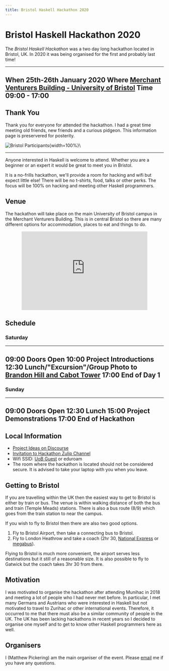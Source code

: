 ```yaml
---
title: Bristol Haskell Hackathon 2020
---
```


# Bristol Haskell Hackathon 2020

The *Bristol Haskell Hackathon* was a two day long hackathon located in Bristol, UK.
In 2020 it was being organised for the first and probably last time!

<div class="table">

------  -------------------------------------------------------------------------------------------------
When    25th-26th January 2020
Where   [Merchant Venturers Building - University of Bristol](https://goo.gl/maps/x3q61a3zbyTfc7ZH6)
Time    09:00 - 17:00
---------------------------------------------------------------------------------------------------------

</div>

## Thank You

Thank you for everyone for attended the hackathon. I had a great time meeting
old friends, new friends and a curious pidgeon. This information page is
preservered for posterity.

![Bristol Participants](images/bristol-hackathon2020.jpg){width=100%}\

------------------------------------------------------------------------------

Anyone interested in Haskell is welcome to attend. Whether you are a beginner or
an expert it would be great to meet you in Bristol.

It is a no-frills hackathon, we'll provide a room for hacking and wifi but expect little else!
There will be no t-shirts, food, talks or other perks. The focus will be 100% on
hacking and meeting other Haskell programmers.

## Venue

The hackathon will take place on the main University of Bristol campus in the
Merchant Venturers Building. This is in central Bristol so there are many
different options for accommodation, places to eat and things to do.

<iframe src="https://www.google.com/maps/embed?pb=!1m18!1m12!1m3!1d2486.1208493262548!2d-2.6049994096362834!3d51.45593758246193!2m3!1f0!2f0!3f0!3m2!1i1024!2i768!4f13.1!3m3!1m2!1s0x48718dda3d615ea7%3A0xc8073eb4421ac0c4!2sMerchant%20Venturers%20Building!5e0!3m2!1sen!2suk!4v1571510261313!5m2!1sen!2suk" width="400" height="250" frameborder="0" style="border:0; margin:auto; display:block;" allowfullscreen=""></iframe>

## Schedule

### Saturday

<div class="table">

------  -------------------------------------------------------------------------------------------------
09:00   Doors Open
10:00   Project Introductions
12:30   Lunch/"Excursion"/Group Photo to [Brandon Hill and Cabot Tower](https://visitbristol.co.uk/things-to-do/cabot-tower-and-brandon-hill-p24401)
17:00   End of Day 1
---------------------------------------------------------------------------------------------------------

</div>

### Sunday

<div class="table">

------  -------------------------------------------------------------------------------------------------
09:00   Doors Open
12:30   Lunch
15:00   Project Demonstrations
17:00   End of Hackathon
---------------------------------------------------------------------------------------------------------

</div>

## Local Information

* [Project Ideas on Discourse](https://discourse.haskell.org/t/bristol-2020-project-ideas/1053)
* [Invitation to Hackathon Zulip Channel](https://bristolhaskell.zulipchat.com/join/uahkktr4vbd5e2ovg369t616/)
* Wifi SSID: [UoB Guest](https://www.wireless.bris.ac.uk/visitors/) or eduroam
* The room where the hackathon is located should not be considered secure. It is
  advised to take your laptop with you when you leave.


## Getting to Bristol

If you are travelling within the UK then the easiest way to get to Bristol
is either by train or bus. The venue is within walking distance of both the bus and train (Temple Meads) stations.
There is also a bus route (8/9) which goes from the train station to near the
campus.

If you wish to fly to Bristol then there are also two good options.

1. Fly to Bristol Airport, then take a connecting bus to Bristol.
2. Fly to London Heathrow and take a coach (2hr 30, [National Express](https://www.nationalexpress.com/en) or [megabus](https://uk.megabus.com/)).

Flying
to Bristol is much more convenient, the airport serves less destinations but it still
of a reasonable size.
It is also possible to fly to Gatwick but the coach takes 3hr 30 from there.

## Motivation

I was motivated to organise
the hackathon after attending Munihac in 2018 and meeting a lot of people who
I had never met before. In particular, I met many Germans and Austrians who were
interested in Haskell but not motivated to travel to Zurihac or other
international events. Therefore, it occurred to me that there must also be a similar
community of people in the UK. The UK has been lacking hackathons in recent years so
I decided to organise one myself and to get to know other Haskell programmers
here as well.

## Organisers

I (Matthew Pickering) am the main organiser of the event. Please [email](mailto:matthewtpickering@gmail.com) me
if you have any questions.





